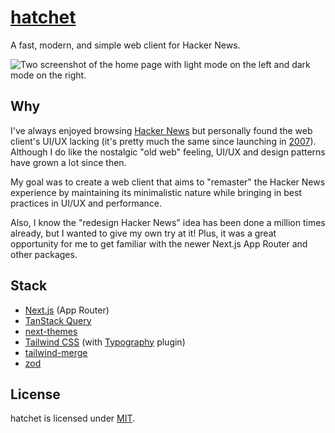 # [hatchet](https://github.com/tommyxchow/next-template)

A fast, modern, and simple web client for Hacker News.

![Two screenshot of the home page with light mode on the left and dark mode on the right.](https://github.com/tommyxchow/hatchet/assets/54859075/c0bed8a8-4dec-4666-8e2a-3de6a3846f3c)

## Why

I've always enjoyed browsing [Hacker News](https://news.ycombinator.com/) but personally found the web client's UI/UX lacking (it's pretty much the same since launching in [2007](https://web.archive.org/web/20070221033032/https://news.ycombinator.com/)). Although I do like the nostalgic "old web" feeling, UI/UX and design patterns have grown a lot since then.

My goal was to create a web client that aims to "remaster" the Hacker News experience by maintaining its minimalistic nature while bringing in best practices in UI/UX and performance.

Also, I know the "redesign Hacker News" idea has been done a million times already, but I wanted to give my own try at it! Plus, it was a great opportunity for me to get familiar with the newer Next.js App Router and other packages.

## Stack

- [Next.js](https://nextjs.org/) (App Router)
- [TanStack Query](https://tanstack.com/query/latest)
- [next-themes](https://github.com/pacocoursey/next-themes)
- [Tailwind CSS](https://tailwindcss.com/) (with [Typography](https://tailwindcss.com/docs/typography-plugin) plugin)
- [tailwind-merge](https://github.com/dcastil/tailwind-merge)
- [zod](https://zod.dev/)

## License

hatchet is licensed under [MIT](LICENSE).
